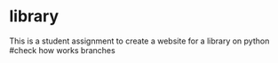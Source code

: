 # library
This is a student assignment to create a website for a library on python
#check how works branches
